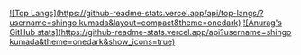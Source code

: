 [![Top Langs](https://github-readme-stats.vercel.app/api/top-langs/?username=shingo kumada&layout=compact&theme=onedark)](https://github.com/anuraghazra/github-readme-stats)
[![Anurag's GitHub stats](https://github-readme-stats.vercel.app/api?username=shingo kumada&theme=onedark&show_icons=true)](https://github.com/anuraghazra/github-readme-stats)

